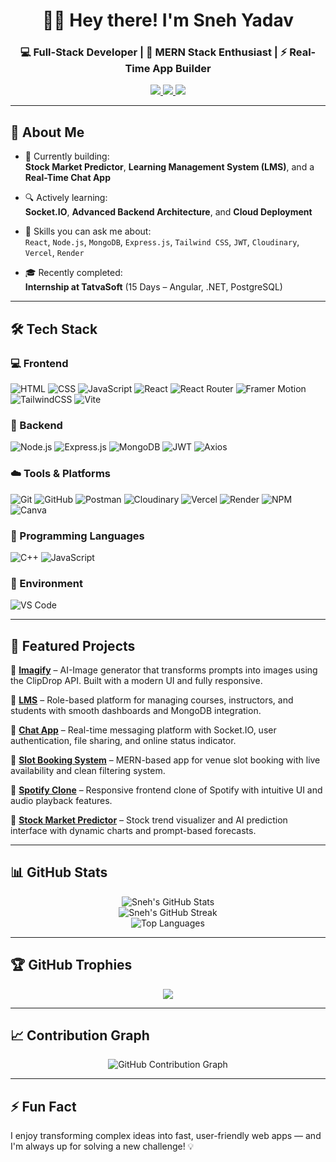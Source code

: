 <h1 align="center">👨‍💻 Hey there! I'm Sneh Yadav</h1>
<h3 align="center">💻 Full-Stack Developer | 🚀 MERN Stack Enthusiast | ⚡ Real-Time App Builder</h3>

<p align="center">
  <a href="https://portfolio-eight-kappa-40.vercel.app/" target="_blank">
    <img src="https://img.shields.io/badge/Portfolio-Visit-blueviolet?style=for-the-badge&logo=vercel" />
  </a>
  <a href="mailto:snehyadav091@gmail.com">
    <img src="https://img.shields.io/badge/Email-Me-red?style=for-the-badge&logo=gmail" />
  </a>
  <a href="https://www.linkedin.com/in/snehyadav510">
    <img src="https://img.shields.io/badge/LinkedIn-Connect-blue?style=for-the-badge&logo=linkedin" />
  </a>
</p>

---

## 🌟 About Me

- 🚀 Currently building:  
  **Stock Market Predictor**, **Learning Management System (LMS)**, and a **Real-Time Chat App**

- 🔍 Actively learning:  
  **Socket.IO**, **Advanced Backend Architecture**, and **Cloud Deployment**

- 🧠 Skills you can ask me about:  
  `React`, `Node.js`, `MongoDB`, `Express.js`, `Tailwind CSS`, `JWT`, `Cloudinary`, `Vercel`, `Render`

- 🎓 Recently completed:  
  **Internship at TatvaSoft** (15 Days – Angular, .NET, PostgreSQL)

---

## 🛠️ Tech Stack

### 💻 Frontend  
![HTML](https://img.shields.io/badge/HTML5-E34F26?logo=html5&logoColor=white) 
![CSS](https://img.shields.io/badge/CSS3-1572B6?logo=css3&logoColor=white) 
![JavaScript](https://img.shields.io/badge/JavaScript-F7DF1E?logo=javascript&logoColor=black) 
![React](https://img.shields.io/badge/React-18-blue?logo=react) 
![React Router](https://img.shields.io/badge/React_Router-D60202?logo=react-router&logoColor=white) 
![Framer Motion](https://img.shields.io/badge/Framer_Motion-0055FF?logo=framer&logoColor=white) 
![TailwindCSS](https://img.shields.io/badge/Tailwind_CSS-4-blue?logo=tailwind-css) 
![Vite](https://img.shields.io/badge/Vite-Build-646CFF?logo=vite&logoColor=white)

### 🔧 Backend  
![Node.js](https://img.shields.io/badge/Node.js-20-green?logo=node.js) 
![Express.js](https://img.shields.io/badge/Express.js-black?logo=express) 
![MongoDB](https://img.shields.io/badge/MongoDB-4.4-green?logo=mongodb) 
![JWT](https://img.shields.io/badge/JWT-Authentication-blueviolet?logo=json-web-tokens) 
![Axios](https://img.shields.io/badge/Axios-Client-5A29E4?logo=axios)

### ☁️ Tools & Platforms  
![Git](https://img.shields.io/badge/Git-F05032?logo=git&logoColor=white) 
![GitHub](https://img.shields.io/badge/GitHub-181717?logo=github) 
![Postman](https://img.shields.io/badge/Postman-FF6C37?logo=postman&logoColor=white) 
![Cloudinary](https://img.shields.io/badge/Cloudinary-Media-blue?logo=cloudinary) 
![Vercel](https://img.shields.io/badge/Vercel-Deploy-black?logo=vercel) 
![Render](https://img.shields.io/badge/Render-Backend-blue?logo=render) 
![NPM](https://img.shields.io/badge/NPM-Package-CB3837?logo=npm) 
![Canva](https://img.shields.io/badge/Canva-00C4CC?logo=canva&logoColor=white)

### 🧠 Programming Languages  
![C++](https://img.shields.io/badge/C++-00599C?logo=c%2B%2B&logoColor=white) 
![JavaScript](https://img.shields.io/badge/JavaScript-F7DF1E?logo=javascript&logoColor=black)

### 🧰 Environment  
![VS Code](https://img.shields.io/badge/VSCode-007ACC?logo=visual-studio-code&logoColor=white)

---

## 🚀 Featured Projects

🔹 [**Imagify**](https://imagify-rho-three.vercel.app/) – AI-Image generator that transforms prompts into images using the ClipDrop API. Built with a modern UI and fully responsive.

🔹 [**LMS**](https://lms-sepia-phi.vercel.app/) – Role-based platform for managing courses, instructors, and students with smooth dashboards and MongoDB integration.

🔹 [**Chat App**](https://chat-app-pi-peach-74.vercel.app/) – Real-time messaging platform with Socket.IO, user authentication, file sharing, and online status indicator.

🔹 [**Slot Booking System**](https://slot-booking-livid.vercel.app/) – MERN-based app for venue slot booking with live availability and clean filtering system.

🔹 [**Spotify Clone**](https://spotify-clone-henna-tau.vercel.app/) – Responsive frontend clone of Spotify with intuitive UI and audio playback features.

🔹 [**Stock Market Predictor**](https://stock-market-kohl.vercel.app/) – Stock trend visualizer and AI prediction interface with dynamic charts and prompt-based forecasts.

---

## 📊 GitHub Stats

<p align="center">
  <img src="https://github-readme-stats.vercel.app/api?username=Sneh0510&show_icons=true&theme=radical" alt="Sneh's GitHub Stats" />
  <br />
  <img src="https://streak-stats.demolab.com/?user=Sneh0510&theme=radical" alt="Sneh's GitHub Streak" />
  <br />
  <img src="https://github-readme-stats.vercel.app/api/top-langs/?username=Sneh0510&layout=compact&theme=radical" alt="Top Languages" />
</p>

---

## 🏆 GitHub Trophies

<p align="center">
  <img src="https://github-profile-trophy.vercel.app/?username=Sneh0510&theme=github&no-frame=true&row=2&column=3" />
</p>

---

## 📈 Contribution Graph

<p align="center">
  <img src="https://github-readme-activity-graph.vercel.app/graph?username=Sneh0510&theme=react-dark" alt="GitHub Contribution Graph" />
</p>


---

## ⚡ Fun Fact  
I enjoy transforming complex ideas into fast, user-friendly web apps — and I'm always up for solving a new challenge! 💡

